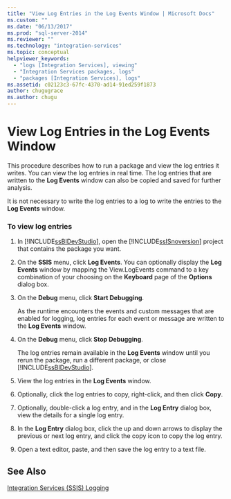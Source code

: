 ```yaml
---
title: "View Log Entries in the Log Events Window | Microsoft Docs"
ms.custom: ""
ms.date: "06/13/2017"
ms.prod: "sql-server-2014"
ms.reviewer: ""
ms.technology: "integration-services"
ms.topic: conceptual
helpviewer_keywords: 
  - "logs [Integration Services], viewing"
  - "Integration Services packages, logs"
  - "packages [Integration Services], logs"
ms.assetid: c02123c3-67fc-4370-ad14-91ed259f1873
author: chugugrace
ms.author: chugu
---
```

# View Log Entries in the Log Events Window
  This procedure describes how to run a package and view the log entries it writes. You can view the log entries in real time. The log entries that are written to the **Log Events** window can also be copied and saved for further analysis.  
  
 It is not necessary to write the log entries to a log to write the entries to the **Log Events** window.  
  
### To view log entries  
  
1.  In [!INCLUDE[ssBIDevStudio](../includes/ssbidevstudio-md.md)], open the [!INCLUDE[ssISnoversion](../includes/ssisnoversion-md.md)] project that contains the package you want.  
  
2.  On the **SSIS** menu, click **Log Events**. You can optionally display the **Log Events** window by mapping the View.LogEvents command to a key combination of your choosing on the **Keyboard** page of the **Options** dialog box.  
  
3.  On the **Debug** menu, click **Start Debugging**.  
  
     As the runtime encounters the events and custom messages that are enabled for logging, log entries for each event or message are written to the **Log Events** window.  
  
4.  On the **Debug** menu, click **Stop Debugging**.  
  
     The log entries remain available in the **Log Events** window until you rerun the package, run a different package, or close [!INCLUDE[ssBIDevStudio](../includes/ssbidevstudio-md.md)].  
  
5.  View the log entries in the **Log Events** window.  
  
6.  Optionally, click the log entries to copy, right-click, and then click **Copy**.  
  
7.  Optionally, double-click a log entry, and in the **Log Entry** dialog box, view the details for a single log entry.  
  
8.  In the **Log Entry** dialog box, click the up and down arrows to display the previous or next log entry, and click the copy icon to copy the log entry.  
  
9. Open a text editor, paste, and then save the log entry to a text file.  
  
## See Also  
 [Integration Services &#40;SSIS&#41; Logging](performance/integration-services-ssis-logging.md)  
  
  
